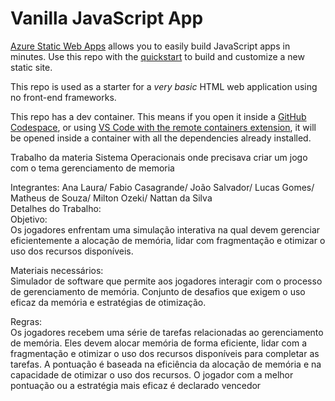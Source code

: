 # Vanilla JavaScript App

[Azure Static Web Apps](https://docs.microsoft.com/azure/static-web-apps/overview) allows you to easily build JavaScript apps in minutes. Use this repo with the [quickstart](https://docs.microsoft.com/azure/static-web-apps/getting-started?tabs=vanilla-javascript) to build and customize a new static site.

This repo is used as a starter for a _very basic_ HTML web application using no front-end frameworks.

This repo has a dev container. This means if you open it inside a [GitHub Codespace](https://github.com/features/codespaces), or using [VS Code with the remote containers extension](https://code.visualstudio.com/docs/remote/containers), it will be opened inside a container with all the dependencies already installed.

Trabalho da materia Sistema Operacionais onde precisava criar um jogo com o tema gerenciamento de memoria

Integrantes:
Ana Laura/ 
Fabio Casagrande/ 
João Salvador/ 
Lucas Gomes/ 
Matheus de Souza/ 
Milton Ozeki/ 
Nattan da Silva  
Detalhes do Trabalho:  
Objetivo:  
Os jogadores enfrentam uma simulação interativa na qual devem gerenciar eficientemente a alocação de 
memória, lidar com fragmentação e otimizar o uso dos recursos disponíveis.

Materiais necessários:  
Simulador de software que permite aos jogadores interagir com o processo de gerenciamento de memória.
Conjunto de desafios que exigem o uso eficaz da memória e estratégias de otimização.

Regras:  
Os jogadores recebem uma série de tarefas relacionadas ao gerenciamento de memória.
Eles devem alocar memória de forma eficiente, lidar com a fragmentação e otimizar o uso dos recursos disponíveis 
para completar as tarefas.
A pontuação é baseada na eficiência da alocação de memória e na capacidade de otimizar o uso dos recursos.
O jogador com a melhor pontuação ou a estratégia mais eficaz é declarado vencedor

